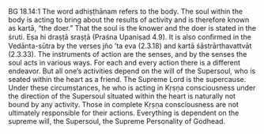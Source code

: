 BG 18.14:1	The word adhiṣṭhānam refers to the body. The soul within the body is acting to bring about the results of activity and is therefore known as kartā, “the doer.” That the soul is the knower and the doer is stated in the śruti. Eṣa hi draṣṭā sraṣṭā (Praśna Upaniṣad 4.9). It is also conﬁrmed in the Vedānta-sūtra by the verses jño ’ta eva (2.3.18) and kartā śāstrārthavattvāt (2.3.33). The instruments of action are the senses, and by the senses the soul acts in various ways. For each and every action there is a different endeavor. But all one’s activities depend on the will of the Supersoul, who is seated within the heart as a friend. The Supreme Lord is the supercause. Under these circumstances, he who is acting in Kṛṣṇa consciousness under the direction of the Supersoul situated within the heart is naturally not bound by any activity. Those in complete Kṛṣṇa consciousness are not ultimately responsible for their actions. Everything is dependent on the supreme will, the Supersoul, the Supreme Personality of Godhead.